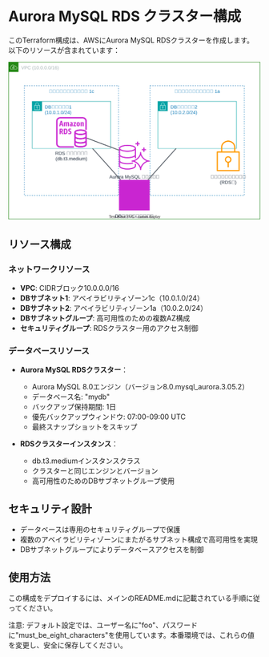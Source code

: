 # Aurora MySQL RDS クラスター構成

このTerraform構成は、AWSにAurora MySQL RDSクラスターを作成します。以下のリソースが含まれています：

![構成図](src/architecture.svg)

## リソース構成

### ネットワークリソース
- **VPC**: CIDRブロック10.0.0.0/16
- **DBサブネット1**: アベイラビリティゾーン1c（10.0.1.0/24）
- **DBサブネット2**: アベイラビリティゾーン1a（10.0.2.0/24）
- **DBサブネットグループ**: 高可用性のための複数AZ構成
- **セキュリティグループ**: RDSクラスター用のアクセス制御

### データベースリソース
- **Aurora MySQL RDSクラスター**：
  - Aurora MySQL 8.0エンジン（バージョン8.0.mysql_aurora.3.05.2）
  - データベース名: "mydb"
  - バックアップ保持期間: 1日
  - 優先バックアップウィンドウ: 07:00-09:00 UTC
  - 最終スナップショットをスキップ

- **RDSクラスターインスタンス**：
  - db.t3.mediumインスタンスクラス
  - クラスターと同じエンジンとバージョン
  - 高可用性のためのDBサブネットグループ使用

## セキュリティ設計

- データベースは専用のセキュリティグループで保護
- 複数のアベイラビリティゾーンにまたがるサブネット構成で高可用性を実現
- DBサブネットグループによりデータベースアクセスを制御

## 使用方法

この構成をデプロイするには、メインのREADME.mdに記載されている手順に従ってください。

注意: デフォルト設定では、ユーザー名に"foo"、パスワードに"must_be_eight_characters"を使用しています。本番環境では、これらの値を変更し、安全に保存してください。